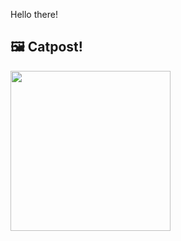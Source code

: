 Hello there!



## 🖼️ Catpost!

<sub>
    <img src="https://cdn2.thecatapi.com/images/d73.png" height="256">
</sub>

